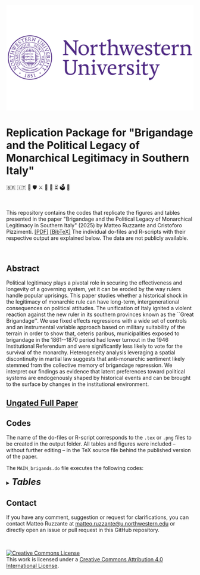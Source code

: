 
<p align="center">
	<img src="https://github.com/MRuzzante/italy-brigandage-monarchy/raw/master/img/Northwestern-University-Symbol.png?raw=true")>
</p>


# Replication Package for "Brigandage and the Political Legacy of Monarchical Legitimacy in Southern Italy"
<span>&#x1f1e7;&#x1f1f7;</span> :it: :crown: :shield: :crossed_swords: :evergreen_tree: :mount_fuji: :hourglass_flowing_sand: :ballot_box: :scroll:

&nbsp;

This repository contains the codes that replicate the figures and tables presented in the paper "Brigandage and the Political Legacy of Monarchical Legitimacy in Southern Italy" (2025) by Matteo Ruzzante and Cristoforo Pizzimenti. [[PDF]](https://github.com/MRuzzante/italy-brigandage-monarchy/blob/master/Brigandage_Monarchy_Published.pdf) [[BibTeX]](https://github.com/MRuzzante/italy-brigandage-monarchy/blob/master/Brigandage_Monarchy_Citation.bib)
The individual do-files and R-scripts with their respective output are explained below.
The data are not publicly available.

&nbsp;


## Abstract
Political legitimacy plays a pivotal role in securing the effectiveness and longevity of a governing system,
yet it can be eroded by the way rulers handle popular uprisings.
This paper studies whether a historical shock in the legitimacy of monarchic rule can have long-term, intergenerational consequences on political attitudes.
The unification of Italy ignited a violent reaction against the new ruler in its southern provinces known as the ``Great Brigandage''.
We use fixed effects regressions with a wide set of controls and an instrumental variable approach based on military suitability of the terrain in order to show that, ceteris paribus, municipalities exposed to brigandage in the 1861--1870 period had lower turnout in the 1946 Institutional Referendum and were significantly less likely to vote for the survival of the monarchy.
Heterogeneity analysis leveraging a spatial discontinuity in martial law suggests that anti-monarchic sentiment likely stemmed from the collective memory of brigandage repression.
We interpret our findings as evidence that latent preferences toward political systems are endogenously shaped by historical events and can be brought to the surface by changes in the institutional environment.


## [Ungated Full Paper](https://github.com/MRuzzante/italy-brigandage-monarchy/blob/master/Brigandage_Monarchy_Published.pdf)


## Codes
The name of the do-files or R-script corresponds to the `.tex` or `.png` files to be created in the output folder.
All tables and figures were included &ndash; without further editing &ndash; in the TeX source file behind the published version of the paper.

The `MAIN_brigands.do` file executes the following codes:

<details title="tables">
	<summary>
		<font size="5">
			<strong><em>
				Tables
			</strong></em>
		</font>
	</summary>
	<ol>
		<li><code>tab1-ols_referendum.do</code> estimates and produces Table 1: *Effect of Brigandage on Referendum Voting Outcomes -- OLS Estimates*.</li>
		<li><code>tab2-ols_assembly</code> estimates and produces Table 2: *Effect of Brigandage on Constituent Assembly Voting Outcomes -- OLS Estimates*.</li>
		<li><code>tab3-2sls_referendum.do</code> estimates and produces Table 3: *Effect of Brigandage on Referendum Voting Outcomes -- 2SLS Estimates*.</li>
		<li><code>tab4-2sls_assembly.do</code> estimates and produces Table 4: *Effect of Brigandage on Constituent Assembly Voting Outcomes -- 2SLS Estimates*.</li>
		<li><code>tab5-srdd_referendum.do</code> estimates and produces Table 5: *Effect of Brigandage Repression on Referendum Voting Outcomes -- Spatial RDD Estimates*.</li>
		<li><code>tab6-srdd_assembly.do</code> estimates and produces Table 6: *Effect of Brigandage Repression on Constitutional Assembly Voting Outcomes -- Spatial RDD Estimates*.</li>
	</ol>
</details>


## Contact
If you have any comment, suggestion or request for clarifications, you can contact Matteo Ruzzante at <a href="mailto:matteo.ruzzante@u.northwestern.edu">matteo.ruzzante@u.northwestern.edu</a> or directly open an issue or pull request in this GitHub repository.</p>

&nbsp;

<a rel="license" href="http://creativecommons.org/licenses/by/4.0/"><img alt="Creative Commons License" style="border-width:0" src="https://i.creativecommons.org/l/by/4.0/88x31.png" /></a><br />This work is licensed under a <a rel="license" href="http://creativecommons.org/licenses/by/4.0/">Creative Commons Attribution 4.0 International License</a>.